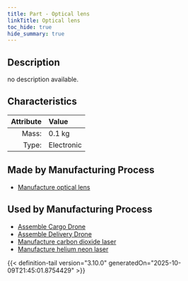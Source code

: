 ```yaml
---
title: Part - Optical lens
linkTitle: Optical lens
toc_hide: true
hide_summary: true
---
```

<!-- This is generated by the MarsSim HelpGenertor, do not edit. -->

## Description
no description available.

## Characteristics

| Attribute      | Value |
|--------:|:------|
|Mass:|0.1 kg|
|Type:|Electronic|

## Made by Manufacturing Process

- [Manufacture optical lens](/docs/definitions/process/manufacture-optical-lens)

## Used by Manufacturing Process

- [Assemble Cargo Drone](/docs/definitions/process/assemble-cargo-drone)
- [Assemble Delivery Drone](/docs/definitions/process/assemble-delivery-drone)
- [Manufacture carbon dioxide laser](/docs/definitions/process/manufacture-carbon-dioxide-laser)
- [Manufacture helium neon laser](/docs/definitions/process/manufacture-helium-neon-laser)



{{< definition-tail version="3.10.0" generatedOn="2025-10-09T21:45:01.8754429" >}}



